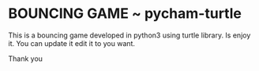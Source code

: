# BOUNCING GAME ~ pycham-turtle
This is a bouncing game developed in python3 using turtle library. Is enjoy it. 
You can update it edit it to you want.

Thank you 
